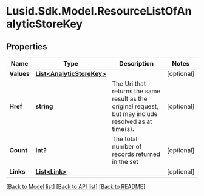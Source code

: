 # Lusid.Sdk.Model.ResourceListOfAnalyticStoreKey
## Properties

Name | Type | Description | Notes
------------ | ------------- | ------------- | -------------
**Values** | [**List&lt;AnalyticStoreKey&gt;**](AnalyticStoreKey.md) |  | [optional] 
**Href** | **string** | The Uri that returns the same result as the original request,  but may include resolved as at time(s). | [optional] 
**Count** | **int?** | The total number of records returned in the set | [optional] 
**Links** | [**List&lt;Link&gt;**](Link.md) |  | [optional] 

[[Back to Model list]](../README.md#documentation-for-models) [[Back to API list]](../README.md#documentation-for-api-endpoints) [[Back to README]](../README.md)

